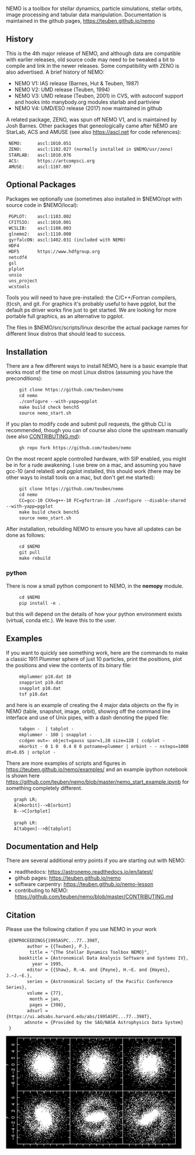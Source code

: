 NEMO is a toolbox for stellar dynamics, particle simulations, stellar orbits,
image processing and tabular data manipulation. Documentation is maintained
in the github pages, https://teuben.github.io/nemo

## History

This is the 4th major release of NEMO,  and although data are compatible
with earlier releases, old source code may need to be tweaked a
bit to compile and link in the newer releases. Some compatibility with ZENO
is also advertised. A brief history of NEMO:

   * NEMO V1:	IAS release (Barnes, Hut & Teuben, 1987)
   * NEMO V2:	UMD release (Teuben, 1994)
   * NEMO V3:	UMD release (Teuben, 2001) in CVS, with autoconf support and
		hooks into manybody.org modules starlab and partiview
   * NEMO V4:   UMD/ESO release (2017) now maintained in github

A related package, ZENO, was spun off NEMO V1, and is maintained by Josh Barnes. 
Other packages that geneologically came after NEMO are StarLab, ACS and AMUSE
(see also https://ascl.net for code references):

	 NEMO:      ascl:1010.051
	 ZENO:      ascl:1102.027 (normally installed in $NEMO/usr/zeno)
	 STARLAB:   ascl:1010.076
	 ACS:       https://artcompsci.org
	 AMUSE:     ascl:1107.007
	 
## Optional Packages

Packages we optionally use (sometimes also installed in $NEMO/opt with source code in $NEMO/local):

	 PGPLOT:    ascl:1103.002
	 CFITSIO:   ascl:1010.001
	 WCSLIB:    ascl:1108.003
	 glnemo2:   ascl:1110.008
	 gyrfalcON: ascl:1402.031 (included with NEMO)
	 HDF4
	 HDF5       https://www.hdfgroup.org
	 netcdf4
	 gsl
	 plplot
	 unsio
	 uns_project
	 wcstools

Tools you will need to have pre-installed: the C/C++/Fortran
compilers, (t)csh, and git.  For graphics it's probably useful to have
pgplot, but the default ps driver works fine just to get started.
We are looking for more portable full graphics, as an alternative
to pgplot.

The files in $NEMO/src/scripts/linux describe the actual package
names for different linux distros that should lead to success.


## Installation

There are a few different ways to install NEMO, here is a basic
example that works most of the time on most Linux distros (assuming
you have the preconditions):

         git clone https://github.com/teuben/nemo
         cd nemo
         ./configure --with-yapp=pgplot
         make build check bench5
         source nemo_start.sh

If you plan to modify code and submit pull requests, the github CLI is recommended,
though you can of course also clone the upstream manually (see also [CONTRIBUTING.md](CONTRIBUTING.md)):

         gh repo fork https://github.com/teuben/nemo

On the most recent apple controlled hardware, with SIP enabled, you might be in for a rude
awakening. I use brew on a mac, and assuming you have gcc-10 (and related) and pgplot installed, this should
work (there may be other ways to install tools on a mac, but don't get me started):

         git clone https://github.com/teuben/nemo
         cd nemo
         CC=gcc-10 CXX=g++-10 FC=gfortran-10 ./configure --disable-shared --with-yapp=pgplot
         make build check bench5
         source nemo_start.sh

After installation, rebuilding NEMO to ensure you have all updates can be done as follows:

         cd $NEMO
         git pull
         make rebuild

### python

There is now a small python component to NEMO, in the **nemopy** module.

         cd $NEMO
         pip install -e .

but this will depend on the details of how your python environment exists (virtual, conda etc.).
We leave this to the user.
		 
## Examples		 

If you want to quickly see something work, here are the commands to
make a classic 1911 Plummer sphere of just 10 particles, print the positions, plot
the positions and view the contents of its binary file:

         mkplummer p10.dat 10
         snapprint p10.dat
         snapplot p10.dat
         tsf p10.dat

and here is an example of creating the 4 major data objects on the fly in NEMO
(table, snapshot, image, orbit), showing off the command line interface and
use of Unix pipes, with a dash denoting the piped file:

         tabgen -  | tabplot -
         mkplummer - 100 | snapplot - 
         ccdgen out=- object=gauss spar=1,20 size=128 | ccdplot - 
         mkorbit - 0 1 0  0.4 0 0 potname=plummer | orbint - - nsteps=1000 dt=0.05 | orbplot - 

There are more examples of scripts and figures in
https://teuben.github.io/nemo/examples/ 
and an example ipython notebook is shown here
https://github.com/teuben/nemo/blob/master/nemo_start_example.ipynb
for something completely different.


```mermaid
   graph LR;
   A[mkorbit]-->B[orbint]
   B-->C[orbplot]

   graph LR:
   A[tabgen]-->B[tabplot]   
```


## Documentation and Help

There are several additional entry points if you are starting out with NEMO:

* readthedocs: https://astronemo.readthedocs.io/en/latest/
* github pages: https://teuben.github.io/nemo
* software carpentry: https://teuben.github.io/nemo-lesson 
* contributing to NEMO: https://github.com/teuben/nemo/blob/master/CONTRIBUTING.md

## Citation

Please use the following citation if you use NEMO in your work


     @INPROCEEDINGS{1995ASPC...77..398T,
            author = {{Teuben}, P.},
             title = "{The Stellar Dynamics Toolbox NEMO}",
         booktitle = {Astronomical Data Analysis Software and Systems IV},
              year = 1995,
            editor = {{Shaw}, R.~A. and {Payne}, H.~E. and {Hayes}, J.~J.~E.},
            series = {Astronomical Society of the Pacific Conference Series},
            volume = {77},
             month = jan,
             pages = {398},
            adsurl = {https://ui.adsabs.harvard.edu/abs/1995ASPC...77..398T},
           adsnote = {Provided by the SAO/NASA Astrophysics Data System}
     }


![A Real Bar](docs/figures/realbar1.png)
